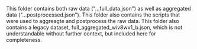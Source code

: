 This folder contains both raw data ("...full_data.json") as well as aggregated data ("...postprocessed.json"). This folder also contains the scripts that were used to aggreagte and postprocess the raw data. This folder also contains a legacy dataset, full_aggregated_wiv8wv1_b.json, which is not understandable without further context, but included here for completeness.
